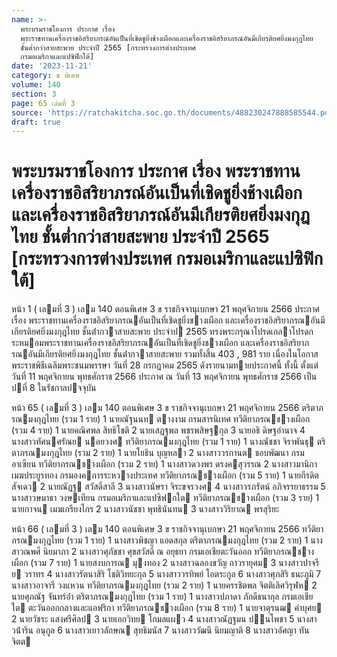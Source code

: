 ```yaml
---
name: >-
  พระบรมราชโองการ ประกาศ เรื่อง
  พระราชทานเครื่องราชอิสริยาภรณ์อันเป็นที่เชิดชูยิ่งช้างเผือกและเครื่องราชอิสริยาภรณ์อันมีเกียรติยศยิ่งมงกุฎไทย
  ชั้นต่ำกว่าสายสะพาย ประจำปี 2565 [กระทรวงการต่างประเทศ
  กรมอเมริกาและแปซิฟิกใต้]
date: '2023-11-21'
category: ข พิเศษ
volume: 140
section: 3
page: 65 เล่มที่ 3
source: 'https://ratchakitcha.soc.go.th/documents/488230247888585544.pdf'
draft: true
---
```


# พระบรมราชโองการ ประกาศ เรื่อง พระราชทานเครื่องราชอิสริยาภรณ์อันเป็นที่เชิดชูยิ่งช้างเผือกและเครื่องราชอิสริยาภรณ์อันมีเกียรติยศยิ่งมงกุฎไทย ชั้นต่ำกว่าสายสะพาย ประจำปี 2565 [กระทรวงการต่างประเทศ กรมอเมริกาและแปซิฟิกใต้]

หน้า 1 ( เลมที่ 3 ) เลม 140 ตอนพิเศษ 3 ข ราชกิจจานุเบกษา 21 พฤศจิกายน 2566 ประกาศ เรื่อง พระราชทานเครื่องราชอิสริยาภรณอันเป็นที่เชิดชูยิ่งชางเผือก และเครื่องราชอิสริยาภรณอันมีเกียรติยศยิ่งมงกุฎไทย ชั้นต่ํากวาสายสะพาย ประจําป 2565 ทรงพระกรุณาโปรดเกลาโปรดกระหมอมพระราชทานเครื่องราชอิสริยาภรณอันเป็นที่เชิดชูยิ่งชางเผือก และเครื่องราชอิสริยาภรณอันมีเกียรติยศยิ่งมงกุฎไทย ชั้นต่ํากวาสายสะพาย รวมทั้งสิ้น 403 , 981 ราย เนื่องในโอกาสพระราชพิธีเฉลิมพระชนมพรรษา วันที่ 28 กรกฎาคม 2565 ดังรายนามทายประกาศนี้ ทั้งนี้ ตั้งแต่วันที่ 11 พฤศจิกายน พุทธศักราช 2566 ประกาศ ณ วันที่ 13 พฤศจิกายน พุทธศักราช 2566 เป็นปที่ 8 ในรัชกาลปจจุบัน

หน้า 65 ( เลมที่ 3 ) เลม 140 ตอนพิเศษ 3 ข ราชกิจจานุเบกษา 21 พฤศจิกายน 2566 ตริตาภรณมงกุฎไทย (รวม 1 ราย) 1 นายณัฐนนท ตางงาม กรมสารนิเทศ ทวีติยาภรณชางเผือก (รวม 4 ราย) 1 นายคณิศพล สิทธิโชติ 2 นายเสฏฐพล พชรพสิษฐกุล 3 นายอธิ ดิษฐอํานาจ 4 นางสาวทัศนศรัณย นอยวงศ ทวีติยาภรณมงกุฎไทย (รวม 1 ราย) 1 นางณัชชา จิราพันธุ ตริตาภรณมงกุฎไทย (รวม 2 ราย) 1 นายโยธิน บุญหลา 2 นางสาววรกานต ชอบพัฒนา กรมอาเซียน ทวีติยาภรณชางเผือก (รวม 2 ราย) 1 นางสาวดวงพร ดรงคสุวรรณ 2 นางสาวมานิกา เมฆประยูรทอง กรมองคการระหวางประเทศ ทวีติยาภรณชางเผือก (รวม 5 ราย) 1 นายกีรดิต สัจเดว 2 นายณัฏฐ สวัสดิ์สาลี 3 นางสาวนัษรา จิระขจรวงศ 4 นางสาวรภรัตน์ อภิจรรยาธรรม 5 นางสาวษมาธา วงษเทียน กรมอเมริกาและแปซิฟกใต ทวีติยาภรณชางเผือก (รวม 3 ราย) 1 นายกาจน เมฆเกรียงไกร 2 นางสาวนัชชา พุทธินันทน 3 นางสาววิริยาณ พรสุริยะ

หน้า 66 ( เลมที่ 3 ) เลม 140 ตอนพิเศษ 3 ข ราชกิจจานุเบกษา 21 พฤศจิกายน 2566 ทวีติยาภรณมงกุฎไทย (รวม 1 ราย) 1 นางสาวพิชญา แอดสกุล ตริตาภรณมงกุฎไทย (รวม 2 ราย) 1 นางสาวณพศี นิยมาภา 2 นางสาวศุภัชชา ศุขสวัสดิ์ ณ อยุธยา กรมเอเชียตะวันออก ทวีติยาภรณชางเผือก (รวม 7 ราย) 1 นายสงบการณ มุงทอง 2 นางสาวฉลองขวัญ ถาวรายุศม 3 นางสาวปาจรีย วราทร 4 นางสาวรัตนาสิริ โชติวิทยะกุล 5 นางสาววรทิพย์ โอตระกูล 6 นางสาวศุภสิริ ธนะภูมิ 7 นางสาวอาจารี วงแหวน ทวีติยาภรณมงกุฎไทย (รวม 2 ราย) 1 นายครรชิตพล จิตติเลิศวิรุฬห 2 นายศุภณัฐ จันทร์อ่ํา ตริตาภรณมงกุฎไทย (รวม 1 ราย) 1 นางสาวปภาดา ภักดีธนากุล กรมเอเชียใต ตะวันออกกลางและแอฟริกา ทวีติยาภรณชางเผือก (รวม 8 ราย) 1 นายจาตุรนฒ คําบุศย 2 นายวัชระ แสงศรีศิลป 3 นายเอกวิทย โกมลแผว 4 นางสาวณัฏฐมน ปนโพชา 5 นางสาวน้ําริน อนุกูล 6 นางสาวเยาวลักษณ สุทธิมนัส 7 นางสาววัฒนี นิยมญาติ 8 นางสาวอัศญา ทันจิตต
